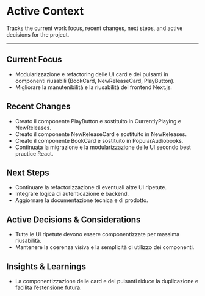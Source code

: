 # Active Context

Tracks the current work focus, recent changes, next steps, and active decisions for the project.

---

## Current Focus

- Modularizzazione e refactoring delle UI card e dei pulsanti in componenti riusabili (BookCard, NewReleaseCard, PlayButton).
- Migliorare la manutenibilità e la riusabilità del frontend Next.js.

## Recent Changes

- Creato il componente PlayButton e sostituito in CurrentlyPlaying e NewReleases.
- Creato il componente NewReleaseCard e sostituito in NewReleases.
- Creato il componente BookCard e sostituito in PopularAudiobooks.
- Continuata la migrazione e la modularizzazione delle UI secondo best practice React.

## Next Steps

- Continuare la refactorizzazione di eventuali altre UI ripetute.
- Integrare logica di autenticazione e backend.
- Aggiornare la documentazione tecnica e di prodotto.

## Active Decisions & Considerations

- Tutte le UI ripetute devono essere componentizzate per massima riusabilità.
- Mantenere la coerenza visiva e la semplicità di utilizzo dei componenti.

## Insights & Learnings

- La componentizzazione delle card e dei pulsanti riduce la duplicazione e facilita l’estensione futura.